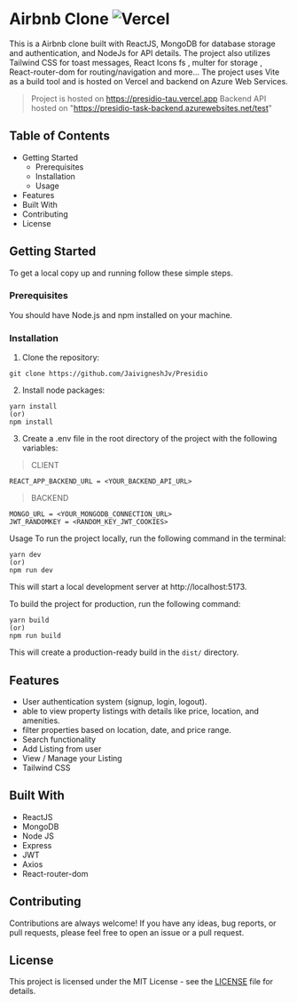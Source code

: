 # Airbnb Clone  ![Vercel](https://therealsujitk-vercel-badge.vercel.app/?app=presidio)


This is a Airbnb clone built with ReactJS, MongoDB for database storage and authentication, and NodeJs for API details. The project also utilizes Tailwind CSS for toast messages, React Icons fs , multer for storage , React-router-dom for routing/navigation and more... The project uses Vite as a build tool and is hosted on Vercel and backend on Azure Web Services.

>Project is hosted on https://presidio-tau.vercel.app
> Backend API hosted on "https://presidio-task-backend.azurewebsites.net/test"
> 
## Table of Contents
- Getting Started
  - Prerequisites
  - Installation
  - Usage
- Features
- Built With
- Contributing
- License

## Getting Started
To get a local copy up and running follow these simple steps.

### Prerequisites
You should have Node.js and npm installed on your machine.

### Installation
1. Clone the repository:

```
git clone https://github.com/JaivigneshJv/Presidio
```

2. Install node packages:
```
yarn install
(or)
npm install
```

3. Create a .env file in the root directory of the project with the following variables:


> CLIENT
```
REACT_APP_BACKEND_URL = <YOUR_BACKEND_API_URL>
```

> BACKEND
```
MONGO_URL = <YOUR_MONGODB_CONNECTION_URL>
JWT_RANDOMKEY = <RANDOM_KEY_JWT_COOKIES>
```


Usage
To run the project locally, run the following command in the terminal:

```
yarn dev
(or)
npm run dev
```
This will start a local development server at http://localhost:5173.

To build the project for production, run the following command:

```
yarn build
(or)
npm run build
```
This will create a production-ready build in the `dist/` directory.

## Features
- User authentication system (signup, login, logout).
- able to view property listings with details like price, location,
and amenities.
- filter properties based on
location, date, and price range.
- Search functionality
- Add Listing from user
- View / Manage your Listing 
- Tailwind CSS

## Built With
- ReactJS
- MongoDB
- Node JS
- Express
- JWT
- Axios
- React-router-dom

## Contributing
Contributions are always welcome! If you have any ideas, bug reports, or pull requests, please feel free to open an issue or a pull request.

## License
This project is licensed under the MIT License - see the [LICENSE](https://github.com/JaivigneshJv/Presidio/blob/main/LICENSE) file for details.